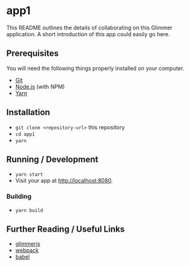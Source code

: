 # app1

This README outlines the details of collaborating on this Glimmer application.
A short introduction of this app could easily go here.

## Prerequisites

You will need the following things properly installed on your computer.

* [Git](https://git-scm.com/)
* [Node.js](https://nodejs.org/) (with NPM)
* [Yarn](https://yarnpkg.com/en/)

## Installation

* `git clone <repository-url>` this repository
* `cd app1`
* `yarn`

## Running / Development

* `yarn start`
* Visit your app at [http://localhost:8080](http://localhost:8080).

### Building

* `yarn build`

## Further Reading / Useful Links

* [glimmerjs](http://github.com/glimmerjs/glimmer.js/)
* [webpack](https://webpack.js.org/)
* [babel](https://babeljs.io/docs/en/configuration)
